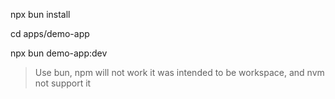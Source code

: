 npx bun install

cd apps/demo-app

npx bun demo-app:dev

>Use bun, npm will not work it was intended to be workspace, and nvm not support it


